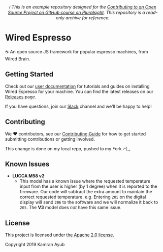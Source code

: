 <p align="center">
  <em>ℹ This is an example repository designed for the <a href="https://github.com/kamranayub/pluralsight-contributing-to-open-source-github">Contributing to an Open Source Project on GitHub course on Pluralsight</a>. This repository is a read-only archive for reference.</em>
</p>

# Wired Espresso

☕ An open source JS framework for popular espresso machines, from Wired Brain.

## Getting Started

Check out our [user documentation](README.md) for tutorials and guides on installing Wired Espresso for your machine. You can find the latest releases on our [Releases](releases) page.

If you have questions, join our [Slack](README.md) channel and we'll be happy to help!

## Contributing

We ❤ contributors, see our [Contributing Guide](CONTRIBUTING.md) for how to get started submitting contributions or getting involved.

This change is done on my local repo, pushed to my Fork :-),,

## Known Issues

- **LUCCA M58 v2**
  - This model has a known issue where the requested temperature input from the user is higher (by 1 degree) when it is reported to the firmware. Our code will subtract the extra amount to maintain the correct requested temperature. e.g. Entering `205` on the digital display will send `206` to the software and we will normalize it back to `205`. The **V3** model does _not_ have this same issue.

## License

This project is licensed under [the Apache 2.0 license](LICENSE).

Copyright 2019 Kamran Ayub
